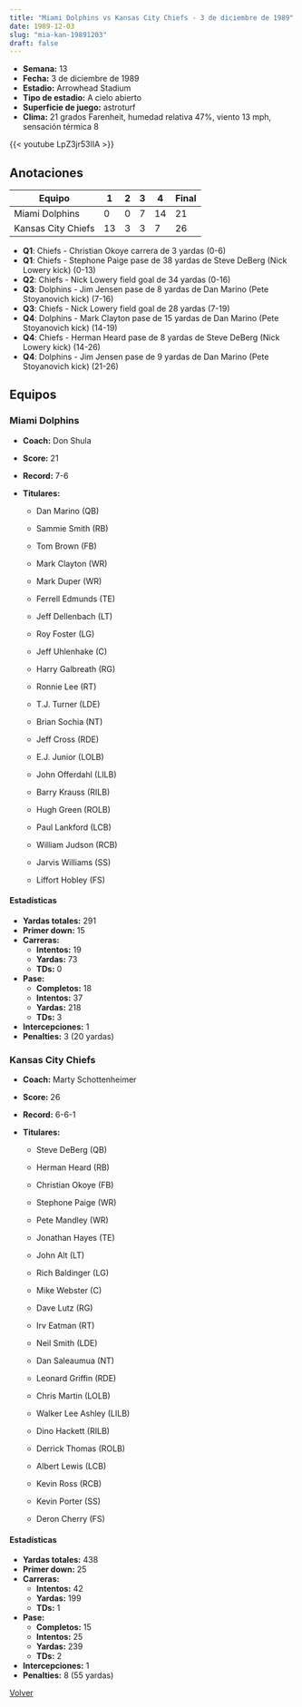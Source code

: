 ```yaml
---
title: "Miami Dolphins vs Kansas City Chiefs - 3 de diciembre de 1989"
date: 1989-12-03
slug: "mia-kan-19891203"
draft: false
---
```


- **Semana:** 13
- **Fecha:** 3 de diciembre de 1989
- **Estadio:** Arrowhead Stadium
- **Tipo de estadio:** A cielo abierto
- **Superficie de juego:** astroturf
- **Clima:** 21 grados Farenheit, humedad relativa 47%, viento 13 mph, sensación térmica 8


{{< youtube LpZ3jr53lIA >}}


## Anotaciones
| Equipo | 1 | 2 | 3 | 4 | Final |
|--------|---|---|---|---|-------|
| Miami Dolphins  | 0 | 0 | 7 | 14  | 21 |
| Kansas City Chiefs  | 13 | 3 | 3 | 7  | 26 |
- **Q1**: Chiefs - Christian Okoye carrera de 3 yardas (0-6)
- **Q1**: Chiefs - Stephone Paige pase de 38 yardas de Steve DeBerg (Nick Lowery kick) (0-13)
- **Q2**: Chiefs - Nick Lowery field goal de 34 yardas (0-16)
- **Q3**: Dolphins - Jim Jensen pase de 8 yardas de Dan Marino (Pete Stoyanovich kick) (7-16)
- **Q3**: Chiefs - Nick Lowery field goal de 28 yardas (7-19)
- **Q4**: Dolphins - Mark Clayton pase de 15 yardas de Dan Marino (Pete Stoyanovich kick) (14-19)
- **Q4**: Chiefs - Herman Heard pase de 8 yardas de Steve DeBerg (Nick Lowery kick) (14-26)
- **Q4**: Dolphins - Jim Jensen pase de 9 yardas de Dan Marino (Pete Stoyanovich kick) (21-26)


## Equipos


### Miami Dolphins
* **Coach:** Don Shula
* **Score:** 21
* **Record:** 7-6
* **Titulares:** 

  * Dan Marino (QB) 

  * Sammie Smith (RB) 

  * Tom Brown (FB) 

  * Mark Clayton (WR) 

  * Mark Duper (WR) 

  * Ferrell Edmunds (TE) 

  * Jeff Dellenbach (LT) 

  * Roy Foster (LG) 

  * Jeff Uhlenhake (C) 

  * Harry Galbreath (RG) 

  * Ronnie Lee (RT) 

  * T.J. Turner (LDE) 

  * Brian Sochia (NT) 

  * Jeff Cross (RDE) 

  * E.J. Junior (LOLB) 

  * John Offerdahl (LILB) 

  * Barry Krauss (RILB) 

  * Hugh Green (ROLB) 

  * Paul Lankford (LCB) 

  * William Judson (RCB) 

  * Jarvis Williams (SS) 

  * Liffort Hobley (FS) 

#### Estadísticas
* **Yardas totales:** 291
* **Primer down:** 15
* **Carreras:**
  * **Intentos:** 19
  * **Yardas:** 73
  * **TDs:** 0
* **Pase:**
  * **Completos:** 18
  * **Intentos:** 37
  * **Yardas:** 218
  * **TDs:** 3
* **Intercepciones:** 1
* **Penalties:** 3 (20 yardas)

### Kansas City Chiefs
* **Coach:** Marty Schottenheimer
* **Score:** 26
* **Record:** 6-6-1
* **Titulares:** 

  * Steve DeBerg (QB) 

  * Herman Heard (RB) 

  * Christian Okoye (FB) 

  * Stephone Paige (WR) 

  * Pete Mandley (WR) 

  * Jonathan Hayes (TE) 

  * John Alt (LT) 

  * Rich Baldinger (LG) 

  * Mike Webster (C) 

  * Dave Lutz (RG) 

  * Irv Eatman (RT) 

  * Neil Smith (LDE) 

  * Dan Saleaumua (NT) 

  * Leonard Griffin (RDE) 

  * Chris Martin (LOLB) 

  * Walker Lee Ashley (LILB) 

  * Dino Hackett (RILB) 

  * Derrick Thomas (ROLB) 

  * Albert Lewis (LCB) 

  * Kevin Ross (RCB) 

  * Kevin Porter (SS) 

  * Deron Cherry (FS) 

#### Estadísticas
* **Yardas totales:** 438
* **Primer down:** 25
* **Carreras:**
  * **Intentos:** 42
  * **Yardas:** 199
  * **TDs:** 1
* **Pase:**
  * **Completos:** 15
  * **Intentos:** 25
  * **Yardas:** 239
  * **TDs:** 2
* **Intercepciones:** 1
* **Penalties:** 8 (55 yardas)


[Volver](/historia/1989)
